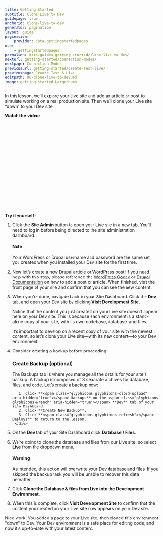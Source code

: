 ```yaml
---
title: Getting Started
subtitle: Clone Live to Dev
guidepage: true
anchorid: clone-live-to-dev
generator: pagination
layout: guide
pagination:
    provider: data.gettingstartedpages
use:
    - gettingstartedpages
permalink: docs/guides/getting-started/clone-live-to-dev/
nexturl: getting-started/connection-modes/
nextpage: Connection Modes
previousurl: getting-started/create-test-live/
previouspage: Create Test & Live
editpath: 06-clone-live-to-dev.md
image: getting-started-Largethumb
---
```


In this lesson, we’ll explore your Live site and add an article or post to simulate working on a real production site. Then we’ll clone your Live site “down” to your Dev site.

**Watch the video:**

<div class="panel panel-drop panel-guide">
<script src="//fast.wistia.com/embed/medias/wvj88wfy1x.jsonp" async></script><script src="//fast.wistia.com/assets/external/E-v1.js" async></script><div class="wistia_responsive_padding" style="padding:56.25% 0 0 0;position:relative;"><div class="wistia_responsive_wrapper" style="height:100%;left:0;position:absolute;top:0;width:100%;"><div class="wistia_embed wistia_async_wvj88wfy1x videoFoam=true" style="height:100%;width:100%">&nbsp;</div></div></div>
</div>

**Try it yourself:**

1. Click the **<span class="glyphicons glyphicons-new-window-alt" aria-hidden="true"></span> Site Admin** button to open your Live site in a new tab. You’ll need to log in before being directed to the site administration dashboard.

    <div class="alert alert-info">
    <h4 class="info">Note</h4>
    <p>Your WordPress or Drupal username and password are the same set you created when you installed your Dev site for the first time.
    </p></div>

2. Now let’s create a new Drupal article or WordPress post! If you need help with this step, please reference the [WordPress Codex](https://codex.wordpress.org/Posts) or [Drupal Documentation](https://www.drupal.org/docs/8/administering-drupal-8-site/managing-content/) on how to add a post or article.  When finished, visit the front page of your site and confirm that you can see the new content.

3. When you’re done, navigate back to your Site Dashboard. Click the **<span class="glyphicons glyphicons-wrench" aria-hidden="true"></span> Dev** tab, and open your Dev site by clicking **<span class="glyphicons glyphicons-new-window-alt" aria-hidden="true"></span> Visit Development Site**.

    Notice that the content you just created on your Live site doesn’t appear here on your Dev site. This is because each environment is a stand-alone copy of your site, with its own codebase, database, and files.

    It’s important to develop on a recent copy of your site with the newest content, so let’s clone your Live site—with its new content—to your Dev environment.

4. Consider creating a backup before proceeding:

    <div class="panel panel-drop panel-guide" id="accordion">
      <div class="panel-heading panel-drop-heading">
         <a class="accordion-toggle panel-drop-title collapsed" data-toggle="collapse" data-parent="#accordion" data-proofer-ignore data-target="#create-backup"><h3 class="panel-title panel-drop-title" style="cursor:pointer;">Create Backup (optional)</h3></a>
      </div>
      <div id="create-backup" class="collapse">
        <div class="panel-inner" markdown="1">
          The Backups tab is where you manage all the details for your site's backup. A backup is composed of 3 separate archives for database, files, and code. Let’s create a backup now:

          1. Click **<span class="glyphicons glyphicons-cloud-upload" aria-hidden="true"></span> Backups** on the <span class="glyphicons glyphicons-wrench" aria-hidden="true"></span> **Dev** tab of your Site Dashboard.
          2. Click **Create New Backup**.
          3. Click **<span class="glyphicons glyphicons-refresh"></span> Deploys** to return to the lesson.
        </div>
     </div>
    </div>

5. On the **<span class="glyphicons glyphicons-wrench" aria-hidden="true"></span> Dev** tab of your Site Dashboard click **<span class="glyphicons glyphicons-server" aria-hidden="true"></span> Database / Files**.

6. We’re going to clone the database and files from our Live site, so select **Live** from the dropdown menu.

    <div class="alert alert-danger" role="alert">
      <h4 class="info">Warning</h4>
      <p>As intended, this action will overwrite your Dev database and files. If you skipped the backup task you will be unable to recover this data hereafter.</p>
    </div>

7. Click **Clone the Database & files from Live into the Development Environment**.

8. When this is complete, click **<span class="glyphicons glyphicons-new-window-alt" aria-hidden="true"></span> Visit Development Site** to confirm that the content you created on your Live site now appears on your Dev site.

Nice work! You added a page to your Live site, then cloned this environment "down" to Dev. Your Dev environment is a safe place for editing code, and now it's up-to-date with your latest content.
